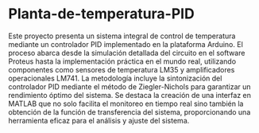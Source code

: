 # Planta-de-temperatura-PID

Este proyecto presenta un sistema integral de control de temperatura mediante un controlador PID implementado en la plataforma Arduino. El proceso abarca desde la simulación detallada del circuito en el software Proteus hasta la implementación práctica en el mundo real, utilizando componentes como sensores de temperatura LM35 y amplificadores operacionales LM741. La metodología incluye la sintonización del controlador PID mediante el método de Ziegler-Nichols para garantizar un rendimiento óptimo del sistema. Se destaca la creación de una interfaz en MATLAB que no solo facilita el monitoreo en tiempo real sino también la obtención de la función de transferencia del sistema, proporcionando una herramienta eficaz para el análisis y ajuste del sistema. 
